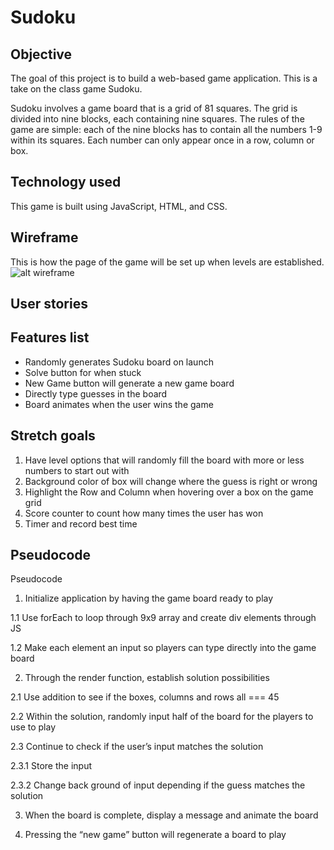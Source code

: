 # Sudoku 

## Objective 
The goal of this project is to build a web-based game application. This is a take on the class game Sudoku.

Sudoku involves a game board that is a grid of 81 squares. The grid is divided into nine blocks, each containing nine squares. The rules of the game are simple: each of the nine blocks has to contain all the numbers 1-9 within its squares. Each number can only appear once in a row, column or box.

## Technology used
This game is built using JavaScript, HTML, and CSS.

## Wireframe
This is how the page of the game will be set up when levels are established. 
![alt wireframe](https://i.imgur.com/O8BnCJ8.png)

## User stories 

## Features list 
- Randomly generates Sudoku board on launch
- Solve button for when stuck 
- New Game button will generate a new game board
- Directly type guesses in the board
- Board animates when the user wins the game

## Stretch goals 
1. Have level options that will randomly fill the board with more or less numbers to start out with
2. Background color of box will change where the guess is right or wrong
3. Highlight the Row and Column when hovering over a box on the game grid
4. Score counter to count how many times the user has won
5. Timer and record best time 

## Pseudocode
Pseudocode 

1. Initialize application by having the game board ready to play 

1.1 Use forEach to loop through 9x9 array and create div elements through JS

1.2 Make each element an input so players can type directly into the game board

2. Through the render function, establish solution possibilities

2.1 Use addition to see if the boxes, columns and rows all === 45

2.2 Within the solution, randomly input half of the board for the players to use to play

2.3 Continue to check if the user’s input matches the solution 

2.3.1 Store the input 

2.3.2 Change back ground of input depending if the guess matches the solution

3. When the board is complete, display a message and animate the board

4. Pressing the “new game” button will regenerate a board to play 
